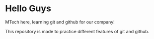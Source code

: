 # Hello Guys

MTech here, learning git and github for our company!

This repository is made to practice different features of git and github.

